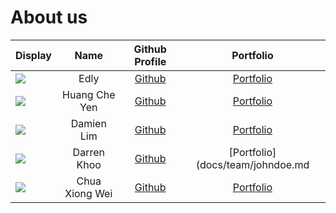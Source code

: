 # About us

Display | Name | Github Profile | Portfolio 
--------|:----:|:--------------:|:---------:
![](https://via.placeholder.com/100.png?text=Photo) | Edly | [Github](https://github.com/edlyIrsyad) | [Portfolio](docs/team/johndoe.md)
![](https://via.placeholder.com/100.png?text=Photo) | Huang Che Yen | [Github](https://github.com/KaiserHuang88) | [Portfolio](docs/team/johndoe.md)
![](https://via.placeholder.com/100.png?text=Photo) | Damien Lim | [Github](https://github.com/) | [Portfolio](docs/team/johndoe.md)
![](https://via.placeholder.com/100.png?text=Photo) | Darren Khoo | [Github](https://github.com/rondayvoo) | [Portfolio](docs/team/johndoe.md
![](https://via.placeholder.com/100.png?text=Photo) | Chua Xiong Wei | [Github](https://github.com/ChuaXiongWei) | [Portfolio](docs/team/johndoe.md)
